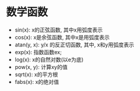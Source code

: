 # 数学函数

- sin(x): x的正弦函数, 其中x用弧度表示
- cos(x): x是余弦函数, 其中x是用弧度表示
- atan(y, x): y/x 的反正切函数, 其中, x和y用弧度表示
- exp(x): 指数函数ex;
- log(x): x的自然对数(以e为底)
- pow(x, y): 计算xy的值
- sqrt(x): x的平方根
- fabs(x): x的绝对值